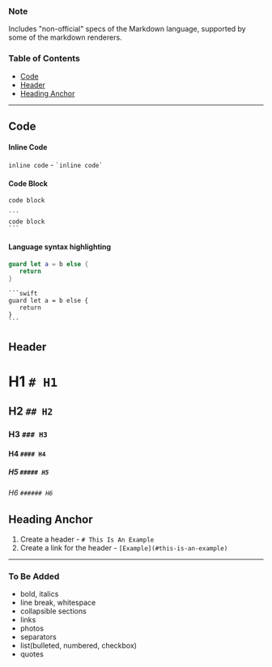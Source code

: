 

### Note
Includes "non-official" specs of the Markdown language, supported by some of the markdown renderers.

### Table of Contents
- [Code](#code)
- [Header](#header)
- [Heading Anchor](#heading-anchor)
---
## Code 
#### Inline Code <br/>
`inline code` - `` `inline code` ``
#### Code Block <br/>
```
code block
```
````
```
code block
```
````
#### Language syntax highlighting <br/>
```swift 
guard let a = b else {
   return 
}
```

````
```swift 
guard let a = b else {
   return 
}
```
````

## Header
# H1 `# H1`
## H2 `## H2`
### H3 `### H3`
#### H4 `#### H4`
##### H5 `##### H5`
###### H6 `###### H6`

## Heading Anchor
1. Create a header - `# This Is An Example`
2. Create a link for the header - `[Example](#this-is-an-example)`

---
### To Be Added
- bold, italics
- line break, whitespace
- collapsible sections
- links
- photos
- separators
- list(bulleted, numbered, checkbox)
- quotes
